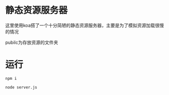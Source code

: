 # 静态资源服务器

这里使用koa搭了一个十分简陋的静态资源服务器，主要是为了模拟资源加载很慢的情况

pubilc为存放资源的文件夹

# 运行

```
npm i
```
```
node server.js
```